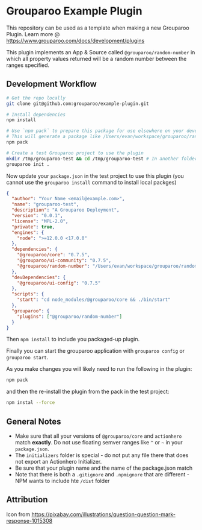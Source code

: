 # Grouparoo Example Plugin

This repository can be used as a template when making a new Grouparoo Plugin. Learn more @ https://www.grouparoo.com/docs/development/plugins

This plugin implements an App & Source called `@grouparoo/random-number` in which all property values returned will be a random number between the ranges specified.

## Development Workflow

```bash
# Get the repo locally
git clone git@github.com:grouparoo/example-plugin.git

# Install dependencies
npm install

# Use `npm pack` to prepare this package for use elsewhere on your development machine
# This will generate a package like /Users/evan/workspace/grouparoo/random-number/grouparoo-random-number-1.0.0.tgz
npm pack

# Create a test Grouparoo project to use the plugin
mkdir /tmp/grouparoo-test && cd /tmp/grouparoo-test # In another folder
grouparoo init .
```

Now update your `package.json` in the test project to use this plugin (you cannot use the `grouparoo install` command to install local packges)

```json
{
  "author": "Your Name <email@example.com>",
  "name": "grouparoo-test",
  "description": "A Grouparoo Deployment",
  "version": "0.0.1",
  "license": "MPL-2.0",
  "private": true,
  "engines": {
    "node": ">=12.0.0 <17.0.0"
  },
  "dependencies": {
    "@grouparoo/core": "0.7.5",
    "@grouparoo/ui-community": "0.7.5",
    "@grouparoo/random-number": "/Users/evan/workspace/grouparoo/random-number/grouparoo-random-number-1.0.0.tgz"
  },
  "devDependencies": {
    "@grouparoo/ui-config": "0.7.5"
  },
  "scripts": {
    "start": "cd node_modules/@grouparoo/core && ./bin/start"
  },
  "grouparoo": {
    "plugins": ["@grouparoo/random-number"]
  }
}
```

Then `npm install` to include you packaged-up plugin.

Finally you can start the grouparoo application with `grouparoo config` or `grouparoo start`.

As you make changes you will likely need to run the following in the plugin:

```bash
npm pack
```

and then the re-install the plugin from the pack in the test project:

```bash
npm instal --force
```

## General Notes

- Make sure that all your versions of `@grouparoo/core` and `actionhero` match **exactly**. Do not use floating semver ranges like `^` or `~` in your `package.json`.
- The `initializers` folder is special - do not put any file there that does not export an Actionhero Initializer.
- Be sure that your plugin name and the name of the package.json match
- Note that there is both a `.gitignore` and `.npmignore` that are different - NPM wants to include hte `/dist` folder

## Attribution

Icon from https://pixabay.com/illustrations/question-question-mark-response-1015308
